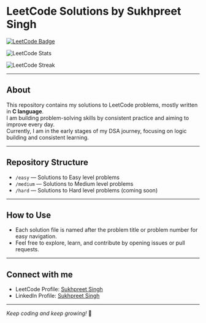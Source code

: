 # LeetCode Solutions by Sukhpreet Singh

[![LeetCode Badge](https://img.shields.io/badge/LeetCode-FFA116?style=flat&logo=leetcode&logoColor=white)](https://leetcode.com/u/Sukhpreet-Singh2428/)

![LeetCode Stats](https://leetcode-stats.vercel.app/api?username=Sukhpreet-Singh2428&theme=dark)

![LeetCode Streak](https://leetcard.jacoblin.cool/Sukhpreet-Singh2428?theme=dark)

---

## About

This repository contains my solutions to LeetCode problems, mostly written in **C language**.  
I am building problem-solving skills by consistent practice and aiming to improve every day.  
Currently, I am in the early stages of my DSA journey, focusing on logic building and consistent learning.

---

## Repository Structure

- `/easy` — Solutions to Easy level problems  
- `/medium` — Solutions to Medium level problems  
- `/hard` — Solutions to Hard level problems (coming soon)

---

## How to Use

- Each solution file is named after the problem title or problem number for easy navigation.  
- Feel free to explore, learn, and contribute by opening issues or pull requests.

---

## Connect with me

- LeetCode Profile: [Sukhpreet Singh](https://leetcode.com/u/Sukhpreet-Singh2428/)  
- LinkedIn Profile: [Sukhpreet Singh](www.linkedin.com/in/sukhpreet-singh-301573321)   

---

*Keep coding and keep growing!* 🚀
